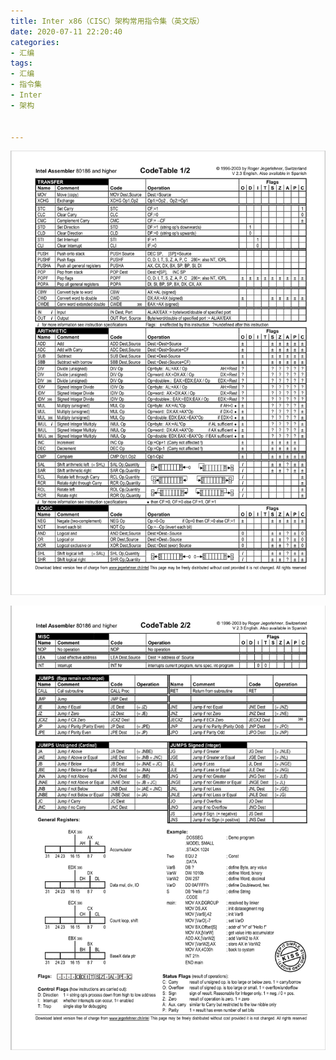 ```yaml
---
title: Inter x86（CISC）架构常用指令集（英文版）
date: 2020-07-11 22:20:40
categories:
- 汇编
tags:
- 汇编
- 指令集
- Inter
- 架构


---
```






![image-20200711221126160](Inter%20x86%EF%BC%88CISC%EF%BC%89%E6%9E%B6%E6%9E%84%E5%B8%B8%E7%94%A8%E6%8C%87%E4%BB%A4%E9%9B%86%EF%BC%88%E8%8B%B1%E6%96%87%E7%89%88%EF%BC%89/image-20200711221126160.png)











![image-20200711221155485](Inter%20x86%EF%BC%88CISC%EF%BC%89%E6%9E%B6%E6%9E%84%E5%B8%B8%E7%94%A8%E6%8C%87%E4%BB%A4%E9%9B%86%EF%BC%88%E8%8B%B1%E6%96%87%E7%89%88%EF%BC%89/image-20200711221155485.png)